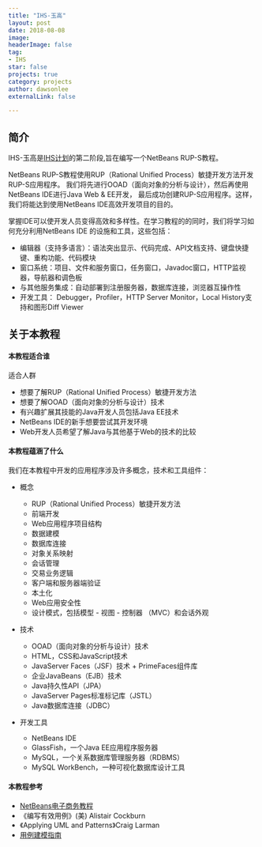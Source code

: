 ```yaml
---
title: "IHS-玉高"
layout: post
date: 2018-08-08
image: 
headerImage: false
tag:
- IHS
star: false
projects: true
category: projects
author: dawsonlee
externalLink: false

---
```


  [1]: /IHS计划/

## 简介

IHS-玉高是[IHS计划][1]的第二阶段,旨在编写一个NetBeans RUP-S教程。

NetBeans RUP-S教程使用RUP（Rational Unified Process）敏捷开发方法开发RUP-S应用程序。
我们将先进行OOAD（面向对象的分析与设计），然后再使用NetBeans IDE进行Java Web & EE开发，
最后成功创建RUP-S应用程序。这样，我们将能达到使用NetBeans IDE高效开发项目的目的。

掌握IDE可以使开发人员变得高效和多样性。在学习教程的的同时，我们将学习如何充分利用NetBeans IDE
的设施和工具，这些包括：
    
*  编辑器（支持多语言）：语法突出显示、代码完成、API文档支持、键盘快捷键、重构功能、代码模块
*  窗口系统：项目、文件和服务窗口，任务窗口，Javadoc窗口，HTTP监视器，导航器和调色板
*  与其他服务集成：自动部署到注册服务器，数据库连接，浏览器互操作性
*  开发工具： Debugger，Profiler，HTTP Server Monitor，Local History支持和图形Diff Viewer

##  关于本教程

####  本教程适合谁

适合人群

*  想要了解RUP（Rational Unified Process）敏捷开发方法
*  想要了解OOAD（面向对象的分析与设计）技术
*  有兴趣扩展其技能的Java开发人员包括Java EE技术
*  NetBeans IDE的新手想要尝试其开发环境
*  Web开发人员希望了解Java与其他基于Web的技术的比较

#### 本教程蕴涵了什么

我们在本教程中开发的应用程序涉及许多概念，技术和工具组件：

*  概念
    *  RUP（Rational Unified Process）敏捷开发方法
    *  前端开发
    *  Web应用程序项目结构
    *  数据建模
    *  数据库连接
    *  对象关系映射
    *  会话管理
    *  交易业务逻辑
    *  客户端和服务器端验证
    *  本土化
    *  Web应用安全性
    *  设计模式，包括模型 - 视图 - 控制器 （MVC）和会话外观

*  技术
    *  OOAD（面向对象的分析与设计）技术
    *  HTML，CSS和JavaScript技术
    *  JavaServer Faces（JSF）技术 + PrimeFaces组件库
    *  企业JavaBeans（EJB）技术
    *  Java持久性API（JPA）
    *  JavaServer Pages标准标记库（JSTL）
    *  Java数据库连接（JDBC）

*  开发工具
    *  NetBeans IDE
    *  GlassFish，一个Java EE应用程序服务器
    *  MySQL，一个关系数据库管理服务器（RDBMS）
    *  MySQL WorkBench，一种可视化数据库设计工具

#### 本教程参考

*  [NetBeans电子商务教程](https://netbeans.org/kb/docs/javaee/ecommerce/intro.html ) 
*  《编写有效用例》(美) Alistair Cockburn 
*  《Applying UML and Patterns》Craig Larman
*  [用例建模指南](https://www.ibm.com/developerworks/cn/rational/r-usecase-atm/ ) 


